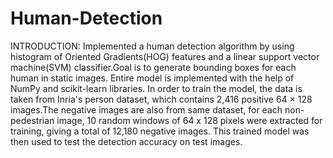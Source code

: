 # Human-Detection

INTRODUCTION:
Implemented a human detection algorithm by using histogram of Oriented Gradients(HOG) features and a linear support vector machine(SVM) classifier.Goal is to generate bounding boxes for each human in static images. Entire model is implemented with the help of NumPy and scikit-learn libraries. In order to train the model, the data is taken from Inria's person dataset, which contains 2,416 positive 64 × 128 images.The negative images are also from same dataset, for each non-pedestrian image, 10 random windows of 64 x 128 pixels were extracted for training, giving a total of 12,180  negative images. This trained model was then used to test the detection accuracy on test images.

